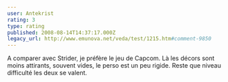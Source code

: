 ```yaml
---
user: Antekrist
rating: 3
type: rating
published: 2008-08-14T14:37:17.000Z
legacy_url: http://www.emunova.net/veda/test/1215.htm#comment-9850
---
```

A comparer avec Strider, je préfère le jeu de Capcom. Là les décors sont moins attirants, souvent vides, le perso est un peu rigide.
Reste que niveau difficulté les deux se valent.